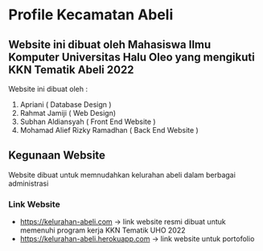 # Profile Kecamatan Abeli
## Website ini dibuat oleh Mahasiswa Ilmu Komputer Universitas Halu Oleo yang mengikuti KKN Tematik Abeli 2022
Website ini dibuat oleh :
1. Apriani ( Database Design )
2. Rahmat Jamiji ( Web Design)
3. Subhan Aldiansyah ( Front End Website )
4. Mohamad Alief Rizky Ramadhan ( Back End Website )

## Kegunaan Website
Website dibuat untuk memnudahkan kelurahan abeli dalam berbagai administrasi

### Link Website
- https://kelurahan-abeli.com -> link website resmi dibuat untuk memenuhi program kerja KKN Tematik UHO 2022
- https://kelurahan-abeli.herokuapp.com -> link website untuk portofolio


